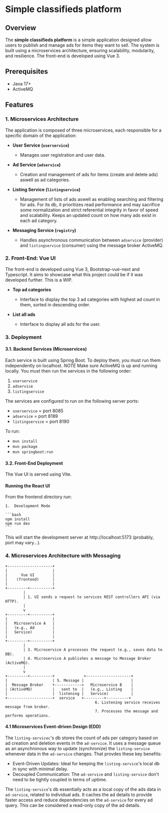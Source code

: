 # Simple classifieds platform 

## Overview

The **simple classifieds platform** is a simple application designed allow users to publish and manage ads for items they want to sell. The system is built using a microservices architecture, ensuring scalability, modularity, and resilience. The front-end is developed using Vue 3.

## Prerequisites
- Java 17+
- ActiveMQ

## Features

### 1. Microservices Architecture

The application is composed of three microservices, each responsible for a specific domain of the application:
  
- **User Service (`userservice`)**
  - Manages user registration and user data.
  
- **Ad Service (`adservice`)**
  - Creation and management of ads for items (create and delete ads) aswell as ad categories.
  
- **Listing Service (`listingservice`)**
  - Management of lists of ads aswell as enabling searching and filtering for ads. For its db, it prioritizes read performance and may sacrifice some normalization and strict referential integrity in favor of speed and scalability. Keeps an updated count on how many ads exist in each ad category.
  
- **Messaging Service (`registry`)**
  - Handles asynchronous communication between `adservice` (provider) and `listingservice` (consumer) using the message broker ActiveMQ.

### 2. Front-End: Vue UI

The front-end is developed using Vue 3, Bootstrap-vue-next and Typescript. It aims to showcase what this project could be if it was developed further. This is a WIP.
- **Top ad categories**
  - Interface to display the top 3 ad categories with highest ad count in them, sorted in descending order.

- **List all ads**
  - Interface to display all ads for the user.
  
### 3. Deployment

#### 3.1. Backend Services (Microservices)

Each service is built using Spring Boot. To deploy them, you must run them independently on localhost.
*NOTE* Make sure ActiveMQ is up and running locally. You must then run the services in the following order:
1. `userservice`
2. `adservice`
3. `listingservice`

The services are configured to run on the following server ports:
- `userservice` = port 8085
- `adservice` = port 8189
- `listingservice` = port 8190

To run:
- `mvn install`
- `mvn package`
- `mvn springboot:run`

#### 3.2. Front-End Deployment

The Vue UI is served using Vite. 

#### Running the React UI
From the frontend directory run:

	1.	Development Mode

    ```bash
    npm install
    npm run dev
    ```

This will start the development server at http://localhost:5173 (probably, port may vary...).

### 4. Microservices Architecture with Messaging

    
    +--------------------+
    |                    |
    |      Vue UI        |
    |    (frontend)      |
    |                    |
    +---------+----------+
            |
            | 1. UI sends a request to services REST controllers API (via HTTP).
            |
            v
    +---------+----------+
    |                    |
    |   Microservice A   |  
    |   (e.g., Ad        |
    |   Service)         |
    |                    |
    +---------+----------+
            |
            | 3. Microservice A processes the request (e.g., saves data to DB).
            | 4. Microservice A publishes a message to Message Broker (ActiveMQ).
            |
            v
    +---------+----------+             +--------------------+
    |                    | 5. Message |                     |
    |  Message Broker    +------------>   Microservice B    |
    | (ActiveMQ)         |   sent to  |   (e.g., Listing    |
    |                    |  listening |   Service)          |
    +--------------------+  service   +---------+----------+
                                            6. Listening service receives message from broker.
                                            7. Processes the message and performs operations.
                                                    
    

#### 4.1 Microservices Event-driven Design (EDD)
The `listing-servicec`'s db stores the count of ads per category based on ad creation and deletion events in the `ad-service`. It uses a message queue as an asynchronous way to update (synchronize) the `listing-service` whenever data in the `ad-service` changes. That provdes these key benefits:
- Event-Driven Updates: Ideal for keeping the `listing-service`'s local db in sync with minimal delay.
- Decoupled Communication: The `ad-service` and `listing-service` don't need to be tightly coupled in terms of uptime.

The `listing-service`'s db essentially acts as a local copy of the ads data in `ad-service`, related to individual ads. It caches the ad details to provide faster access and reduce dependencies on the `ad-service` for every ad query. This can be considered a read-only copy of the ad details.
